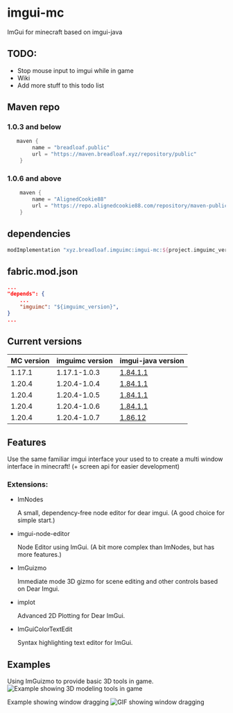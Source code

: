 # imgui-mc
ImGui for minecraft based on imgui-java

## TODO:

- Stop mouse input to imgui while in game
- Wiki
- Add more stuff to this todo list

## Maven repo

### 1.0.3 and below
```groovy
   maven {
        name = "breadloaf.public"
        url = "https://maven.breadloaf.xyz/repository/public"
    }
```

### 1.0.6 and above
```groovy
    maven {
        name = "AlignedCookie88"
        url = "https://repo.alignedcookie88.com/repository/maven-public/"
    }
```

## dependencies
```groovy
modImplementation "xyz.breadloaf.imguimc:imgui-mc:${project.imguimc_version}"
```

## fabric.mod.json
```json
...
"depends": {
    ...
    "imguimc": "${imguimc_version}",
}
...
```

## Current versions

| MC version | imguimc version | imgui-java version                                                  |
| ---------- |-----------------| ------------------------------------------------------------------- |
| 1.17.1     | 1.17.1-1.0.3    | [1.84.1.1](https://github.com/SpaiR/imgui-java/releases/tag/v1.84.1.1) |
| 1.20.4     | 1.20.4-1.0.4    | [1.84.1.1](https://github.com/SpaiR/imgui-java/releases/tag/v1.84.1.1) |
| 1.20.4     | 1.20.4-1.0.5    | [1.84.1.1](https://github.com/SpaiR/imgui-java/releases/tag/v1.84.1.1) |
| 1.20.4     | 1.20.4-1.0.6    | [1.84.1.1](https://github.com/SpaiR/imgui-java/releases/tag/v1.84.1.1) |
| 1.20.4     | 1.20.4-1.0.7    | [1.86.12](https://github.com/SpaiR/imgui-java/releases/tag/1.86.12) |

## Features

Use the same familiar imgui interface your used to to create a multi window interface in minecraft! (+ screen api for easier development)

### Extensions:

- ImNodes
  
    A small, dependency-free node editor for dear imgui. (A good choice for simple start.)
- imgui-node-editor
  
    Node Editor using ImGui. (A bit more complex than ImNodes, but has more features.)
- ImGuizmo
  
    Immediate mode 3D gizmo for scene editing and other controls based on Dear Imgui.
- implot
  
    Advanced 2D Plotting for Dear ImGui.
- ImGuiColorTextEdit
  
    Syntax highlighting text editor for ImGui.

## Examples

Using ImGuizmo to provide basic 3D tools in game.
![Example showing 3D modeling tools in game](https://i.imgur.com/y65sWyQ.png)


Example showing window dragging
![GIF showing window dragging](https://cdn.discordapp.com/attachments/854660703742328884/886957812725452800/Peek_2021-09-13_13-44.gif)
